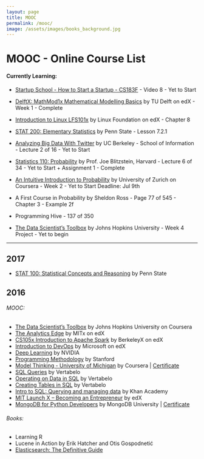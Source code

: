 ```yaml
---
layout: page
title: MOOC
permalink: /mooc/
image: /assets/images/books_background.jpg
---
```


# MOOC - Online Course List

#### Currently Learning: 

- [Startup School - How to Start a Startup - CS183F](https://www.youtube.com/playlist?list=PLoROMvodv4rNpMrTeeh-627Lajh6uSUgY) - Video 8 - Yet to Start
- [DelftX: MathMod1x Mathematical Modelling Basics](https://www.edx.org/course/mathematical-modeling-basics-delftx-mathmod1x#!) by TU Delft on edX - Week 1 - Complete
- [Introduction to Linux LFS101x](https://www.edx.org/course/introduction-linux-linuxfoundationx-lfs101x-1) by Linux Foundation on edX - Chapter 8
- [STAT 200: Elementary Statistics](https://onlinecourses.science.psu.edu/statprogram/stat200) by Penn State - Lesson 7.2.1

- [Analyzing Big Data With Twitter](https://www.youtube.com/playlist?list=PLE8C1256A28C1487F) by UC Berkeley - School of Information - Lecture 2 of 16 - Yet to Start
- [Statistics 110: Probability](https://projects.iq.harvard.edu/stat110/home) by Prof. Joe Blitzstein, Harvard - Lecture 6 of 34 - Yet to Start + Assignment 1 - Complete
- [An Intuitive Introduction to Probability](https://www.coursera.org/learn/introductiontoprobability) by University of Zurich on Coursera - Week 2 - Yet to Start Deadline: Jul 9th

- A First Course in Probability by Sheldon Ross - Page 77 of 545 - Chapter 3 - Example 2f
- Programming Hive - 137 of 350

- [The Data Scientist’s Toolbox](https://www.coursera.org/learn/data-scientists-tools) by Johns Hopkins University - Week 4  Project - Yet to begin



------------------------------------------------------------------------------------------------------------------------------

## 2017

- [STAT 100: Statistical Concepts and Reasoning](https://onlinecourses.science.psu.edu/statprogram/stat100) by Penn State



## 2016

###### MOOC:

- [The Data Scientist’s Toolbox](https://www.coursera.org/learn/data-scientists-tools) by Johns Hopkins University on Coursera
- [The Analytics Edge](https://www.edx.org/course/analytics-edge-mitx-15-071x-2) by MITx on edX
- [CS105x Introduction to Apache Spark](https://courses.edx.org/courses/course-v1:BerkeleyX+CS105x+1T2016) by BerkeleyX on edX
- [Introduction to DevOps](https://www.edx.org/course/introduction-devops-microsoft-dev212x) by Microsoft on edX
- [Deep Learning](https://developer.nvidia.com/deep-learning-courses) by NVIDIA
- [Programming Methodology](https://see.stanford.edu/Course/CS106A) by Stanford
- [Model Thinking - University of Michigan](https://www.coursera.org/learn/model-thinking) by Coursera | [Certificate](https://github.com/KartikKannapur/kartikkannapur.github.io/blob/master/mooc_certificates/Model_Thinking_Coursera_Michigan.png)
- [SQL Queries](https://academy.vertabelo.com/course/sql-queries) by Vertabelo
- [Operating on Data in SQL](https://academy.vertabelo.com/course/operating-on-data-in-sql) by Vertabelo
- [Creating Tables in SQL](https://academy.vertabelo.com/course/creating-tables-in-sql) by Vertabelo
- [Intro to SQL: Querying and managing data](https://www.khanacademy.org/computing/computer-programming/sql) by Khan Academy
- [MIT Launch X – Becoming an Entrepreneur](https://www.edx.org/course/becoming-entrepreneur-mitx-launch-x) by edX
- [MongoDB for Python Developers](https://university.mongodb.com/courses/M101P/about) by MongoDB University | [Certificate](https://github.com/KartikKannapur/kartikkannapur.github.io/blob/master/mooc_certificates/MongoDB_M101P_Certificate.pdf)


###### Books:
- Learning R
- Lucene in Action by Erik Hatcher and Otis Gospodnetić
- [Elasticsearch: The Definitive Guide](https://www.elastic.co/guide/en/elasticsearch/guide/current/index.html)
